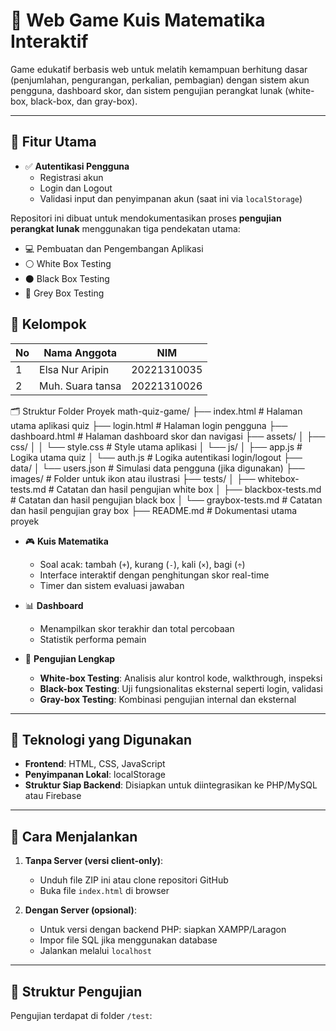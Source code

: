 # 🧮 Web Game Kuis Matematika Interaktif

Game edukatif berbasis web untuk melatih kemampuan berhitung dasar (penjumlahan, pengurangan, perkalian, pembagian) dengan sistem akun pengguna, dashboard skor, dan sistem pengujian perangkat lunak (white-box, black-box, dan gray-box).

---

## 🎯 Fitur Utama

- ✅ **Autentikasi Pengguna**
  - Registrasi akun
  - Login dan Logout
  - Validasi input dan penyimpanan akun (saat ini via `localStorage`)
  
Repositori ini dibuat untuk mendokumentasikan proses **pengujian perangkat lunak** menggunakan tiga pendekatan utama:
- 💻 Pembuatan dan Pengembangan Aplikasi
- ⚪ White Box Testing
- ⚫ Black Box Testing
- 🔘 Grey Box Testing

## 👥 Kelompok
| No | Nama Anggota       | NIM         | 
|----|--------------------|-------------|
| 1  | Elsa Nur Aripin       | 20221310035  | 
| 2  | Muh. Suara tansa      | 20221310026       | 

🗂 Struktur Folder Proyek
math-quiz-game/
├── index.html              # Halaman utama aplikasi quiz
├── login.html              # Halaman login pengguna
├── dashboard.html          # Halaman dashboard skor dan navigasi
├── assets/
│   ├── css/
│   │   └── style.css       # Style utama aplikasi
│   └── js/
│       ├── app.js         # Logika utama quiz
│       └── auth.js        # Logika autentikasi login/logout
├── data/
│   └── users.json          # Simulasi data pengguna (jika digunakan)
├── images/                 # Folder untuk ikon atau ilustrasi
├── tests/
│   ├── whitebox-tests.md   # Catatan dan hasil pengujian white box
│   ├── blackbox-tests.md   # Catatan dan hasil pengujian black box
│   └── graybox-tests.md    # Catatan dan hasil pengujian gray box
├── README.md               # Dokumentasi utama proyek

- 🎮 **Kuis Matematika**
  - Soal acak: tambah (`+`), kurang (`-`), kali (`×`), bagi (`÷`)
  - Interface interaktif dengan penghitungan skor real-time
  - Timer dan sistem evaluasi jawaban

- 📊 **Dashboard**
  - Menampilkan skor terakhir dan total percobaan
  - Statistik performa pemain

- 🧪 **Pengujian Lengkap**
  - **White-box Testing**: Analisis alur kontrol kode, walkthrough, inspeksi
  - **Black-box Testing**: Uji fungsionalitas eksternal seperti login, validasi
  - **Gray-box Testing**: Kombinasi pengujian internal dan eksternal

---

## 🧰 Teknologi yang Digunakan

- **Frontend**: HTML, CSS, JavaScript
- **Penyimpanan Lokal**: localStorage
- **Struktur Siap Backend**: Disiapkan untuk diintegrasikan ke PHP/MySQL atau Firebase

---

## 🚀 Cara Menjalankan

1. **Tanpa Server (versi client-only)**:
   - Unduh file ZIP ini atau clone repositori GitHub
   - Buka file `index.html` di browser

2. **Dengan Server (opsional)**:
   - Untuk versi dengan backend PHP: siapkan XAMPP/Laragon
   - Impor file SQL jika menggunakan database
   - Jalankan melalui `localhost`

---

## 🧪 Struktur Pengujian

Pengujian terdapat di folder `/test`:
